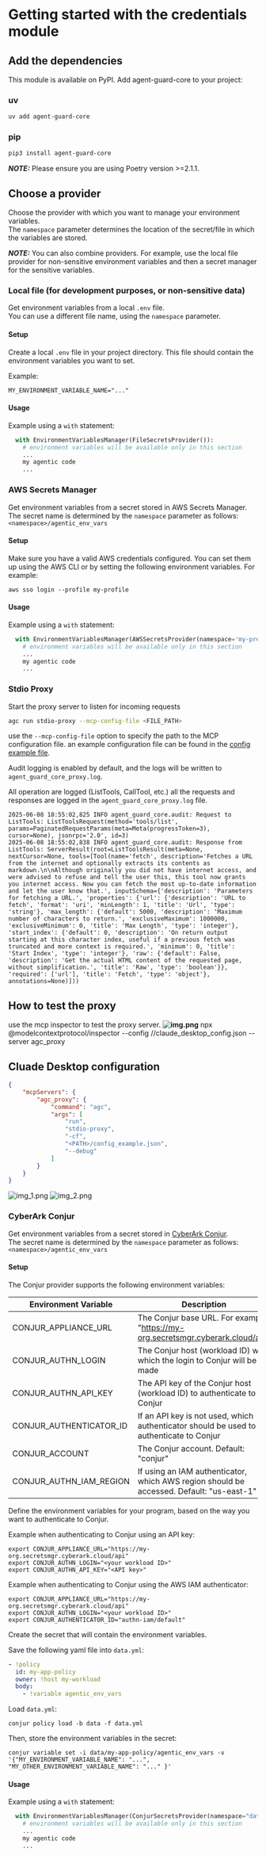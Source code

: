 # Getting started with the credentials module

## Add the dependencies

This module is available on PyPI. Add agent-guard-core to your project:

### uv
```bash
uv add agent-guard-core
```
### pip
```bash
pip3 install agent-guard-core
```

**_NOTE:_** Please ensure you are using Poetry version >=2.1.1.

## Choose a provider

Choose the provider with which you want to manage your environment variables.  
The `namespace` parameter determines the location of the secret/file in which the variables are stored.   

**_NOTE:_** You can also combine providers. For example, use the local file provider for non-sensitive environment variables and then a secret manager for the sensitive variables.

### Local file (for development purposes, or non-sensitive data)

Get environment variables from a local `.env` file.  
You can use a different file name, using the `namespace` parameter.

#### Setup

Create a local `.env` file in your project directory. This file should contain the environment variables you want to set.

Example:

```dotenv
MY_ENVIRONMENT_VARIABLE_NAME="..."
```

#### Usage

Example using a `with` statement:

```python
  with EnvironmentVariablesManager(FileSecretsProvider()):
    # environment variables will be available only in this section
    ...
    my agentic code
    ...
```

### AWS Secrets Manager

Get environment variables from a secret stored in AWS Secrets Manager.  
The secret name is determined by the `namespace` parameter as follows: `<namespace>/agentic_env_vars`

#### Setup

Make sure you have a valid AWS credentials configured. You can set them up using the AWS CLI or by setting the following environment variables. For example:

```shell
aws sso login --profile my-profile
```

#### Usage

Example using a `with` statement:

```python
  with EnvironmentVariablesManager(AWSSecretsProvider(namespace='my-prefix')):
    # environment variables will be available only in this section
    ...
    my agentic code
    ...
```


### Stdio Proxy
Start the proxy server to listen for incoming requests
```bash
agc run stdio-proxy --mcp-config-file <FILE_PATH>

```
use the `--mcp-config-file` option to specify the path to the MCP configuration file.
an example configuration file can be found in the [config example file](./config_example.json).

Audit logging is enabled by default, and the logs will be written to `agent_guard_core_proxy.log`.

All operation are logged (ListTools, CallTool, etc.) all the requests and responses are logged in the `agent_guard_core_proxy.log` file.
```shell
2025-06-08 18:55:02,825 INFO agent_guard_core.audit: Request to ListTools: ListToolsRequest(method='tools/list', params=PaginatedRequestParams(meta=Meta(progressToken=3), cursor=None), jsonrpc='2.0', id=3)
2025-06-08 18:55:02,838 INFO agent_guard_core.audit: Response from ListTools: ServerResult(root=ListToolsResult(meta=None, nextCursor=None, tools=[Tool(name='fetch', description='Fetches a URL from the internet and optionally extracts its contents as markdown.\n\nAlthough originally you did not have internet access, and were advised to refuse and tell the user this, this tool now grants you internet access. Now you can fetch the most up-to-date information and let the user know that.', inputSchema={'description': 'Parameters for fetching a URL.', 'properties': {'url': {'description': 'URL to fetch', 'format': 'uri', 'minLength': 1, 'title': 'Url', 'type': 'string'}, 'max_length': {'default': 5000, 'description': 'Maximum number of characters to return.', 'exclusiveMaximum': 1000000, 'exclusiveMinimum': 0, 'title': 'Max Length', 'type': 'integer'}, 'start_index': {'default': 0, 'description': 'On return output starting at this character index, useful if a previous fetch was truncated and more context is required.', 'minimum': 0, 'title': 'Start Index', 'type': 'integer'}, 'raw': {'default': False, 'description': 'Get the actual HTML content of the requested page, without simplification.', 'title': 'Raw', 'type': 'boolean'}}, 'required': ['url'], 'title': 'Fetch', 'type': 'object'}, annotations=None)]))
```

## How to test the proxy
use the mcp inspector to test the proxy server.
**![img.png](img.png)**
npx @modelcontextprotocol/inspector --config /<PATH>/claude_desktop_config.json --server agc_proxy

## Cluade Desktop configuration
```json
{
    "mcpServers": {
        "agc_proxy": {
            "command": "agc",
            "args": [
                "run",
                "stdio-proxy",
                "-cf",
                "<PATH>/config_example.json",
                "--debug"
            ]
        }
    }
}
```

![img_1.png](img_1.png)
![img_2.png](img_2.png)
### CyberArk Conjur

Get environment variables from a secret stored in [CyberArk Conjur](https://www.conjur.org/).  
The secret name is determined by the `namespace` parameter as follows: `<namespace>/agentic_env_vars`

#### Setup

The Conjur provider supports the following environment variables:

| Environment Variable    | Description                                                                               | Required?                                  |
|-------------------------|-------------------------------------------------------------------------------------------|--------------------------------------------|
| CONJUR_APPLIANCE_URL    | The Conjur base URL. For example, "https://my-org.secretsmgr.cyberark.cloud/api"          | Yes                                        |
| CONJUR_AUTHN_LOGIN      | The Conjur host (workload ID) with which the login to Conjur will be made                 | Yes                                        |
| CONJUR_AUTHN_API_KEY    | The API key of the Conjur host (workload ID) to authenticate to Conjur                    | Yes, if API key authentication is used     |
| CONJUR_AUTHENTICATOR_ID | If an API key is not used, which authenticator should be used to authenticate to Conjur   | Yes, if API key authentication is not used |
| CONJUR_ACCOUNT          | The Conjur account. Default: "conjur"                                                     | No                                         |
| CONJUR_AUTHN_IAM_REGION | If using an IAM authenticator, which AWS region should be accessed. Default: "us-east-1"  | No                                         |

Define the environment variables for your program, based on the way you want to authenticate to Conjur.

Example when authenticating to Conjur using an API key:

```shell
export CONJUR_APPLIANCE_URL="https://my-org.secretsmgr.cyberark.cloud/api"
export CONJUR_AUTHN_LOGIN="<your workload ID>"
export CONJUR_AUTHN_API_KEY="<API key>"
```

Example when authenticating to Conjur using the AWS IAM authenticator:

```shell
export CONJUR_APPLIANCE_URL="https://my-org.secretsmgr.cyberark.cloud/api"
export CONJUR_AUTHN_LOGIN="<your workload ID>"
export CONJUR_AUTHENTICATOR_ID="authn-iam/default"
```

Create the secret that will contain the environment variables.

Save the following yaml file into `data.yml`:

```yaml
- !policy
  id: my-app-policy
  owner: !host my-workload
  body:
    - !variable agentic_env_vars
```

Load `data.yml`:

```shell
conjur policy load -b data -f data.yml
```

Then, store the environment variables in the secret:

```shell
conjur variable set -i data/my-app-policy/agentic_env_vars -v '{"MY_ENVIRONMENT_VARIABLE_NAME": "...", "MY_OTHER_ENVIRONMENT_VARIABLE_NAME": "..." }'
```

#### Usage

Example using a `with` statement:

```python
  with EnvironmentVariablesManager(ConjurSecretsProvider(namespace="data/my-app-policy")):
    # environment variables will be available only in this section
    ...
    my agentic code
    ...
```
